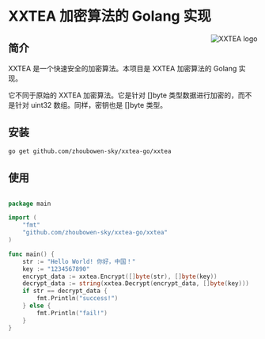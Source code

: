 # XXTEA 加密算法的 Golang 实现

<a href="https://github.com/xxtea/">
    <img src="https://avatars1.githubusercontent.com/u/6683159?v=3&s=86" alt="XXTEA logo" title="XXTEA" align="right" />
</a>

## 简介

XXTEA 是一个快速安全的加密算法。本项目是 XXTEA 加密算法的 Golang 实现。

它不同于原始的 XXTEA 加密算法。它是针对 []byte 类型数据进行加密的，而不是针对 uint32 数组。同样，密钥也是 []byte 类型。

## 安装

```sh
go get github.com/zhoubowen-sky/xxtea-go/xxtea
```

## 使用

```go

package main

import (
    "fmt"
    "github.com/zhoubowen-sky/xxtea-go/xxtea"
)

func main() {
    str := "Hello World! 你好，中国！"
    key := "1234567890"
    encrypt_data := xxtea.Encrypt([]byte(str), []byte(key))
    decrypt_data := string(xxtea.Decrypt(encrypt_data, []byte(key)))
    if str == decrypt_data {
        fmt.Println("success!")
    } else {
        fmt.Println("fail!")
    }
}
```
